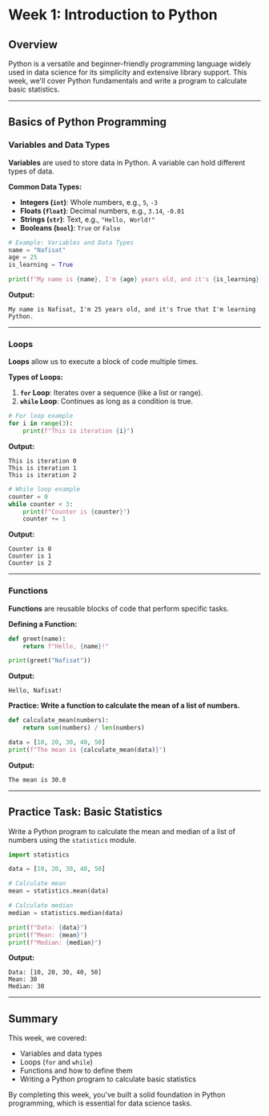 
# Week 1: Introduction to Python

## Overview
Python is a versatile and beginner-friendly programming language widely used in data science for its simplicity and extensive library support. This week, we'll cover Python fundamentals and write a program to calculate basic statistics.

---

## Basics of Python Programming

### Variables and Data Types
**Variables** are used to store data in Python. A variable can hold different types of data.

**Common Data Types:**
- **Integers (`int`)**: Whole numbers, e.g., `5`, `-3`
- **Floats (`float`)**: Decimal numbers, e.g., `3.14`, `-0.01`
- **Strings (`str`)**: Text, e.g., `"Hello, World!"`
- **Booleans (`bool`)**: `True` or `False`

```python
# Example: Variables and Data Types
name = "Nafisat"
age = 25
is_learning = True

print(f"My name is {name}, I'm {age} years old, and it's {is_learning} that I'm learning Python.")
```
**Output:**
```
My name is Nafisat, I'm 25 years old, and it's True that I'm learning Python.
```

---

### Loops
**Loops** allow us to execute a block of code multiple times.

**Types of Loops:**
1. **`for` Loop**: Iterates over a sequence (like a list or range).
2. **`while` Loop**: Continues as long as a condition is true.

```python
# For loop example
for i in range(3):
    print(f"This is iteration {i}")
```
**Output:**
```
This is iteration 0
This is iteration 1
This is iteration 2
```

```python
# While loop example
counter = 0
while counter < 3:
    print(f"Counter is {counter}")
    counter += 1
```
**Output:**
```
Counter is 0
Counter is 1
Counter is 2
```

---

### Functions
**Functions** are reusable blocks of code that perform specific tasks.

**Defining a Function:**
```python
def greet(name):
    return f"Hello, {name}!"

print(greet("Nafisat"))
```
**Output:**
```
Hello, Nafisat!
```

**Practice: Write a function to calculate the mean of a list of numbers.**
```python
def calculate_mean(numbers):
    return sum(numbers) / len(numbers)

data = [10, 20, 30, 40, 50]
print(f"The mean is {calculate_mean(data)}")
```
**Output:**
```
The mean is 30.0
```

---

## Practice Task: Basic Statistics
Write a Python program to calculate the mean and median of a list of numbers using the `statistics` module.

```python
import statistics

data = [10, 20, 30, 40, 50]

# Calculate mean
mean = statistics.mean(data)

# Calculate median
median = statistics.median(data)

print(f"Data: {data}")
print(f"Mean: {mean}")
print(f"Median: {median}")
```
**Output:**
```
Data: [10, 20, 30, 40, 50]
Mean: 30
Median: 30
```

---

## Summary
This week, we covered:
- Variables and data types
- Loops (`for` and `while`)
- Functions and how to define them
- Writing a Python program to calculate basic statistics

By completing this week, you've built a solid foundation in Python programming, which is essential for data science tasks.
